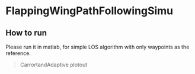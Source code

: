# FlappingWingPathFollowingSimu

## How to run
Please run it in matlab,
for simple LOS algorithm with only waypoints as the reference.

> CarrortandAdaptive
> plotout
